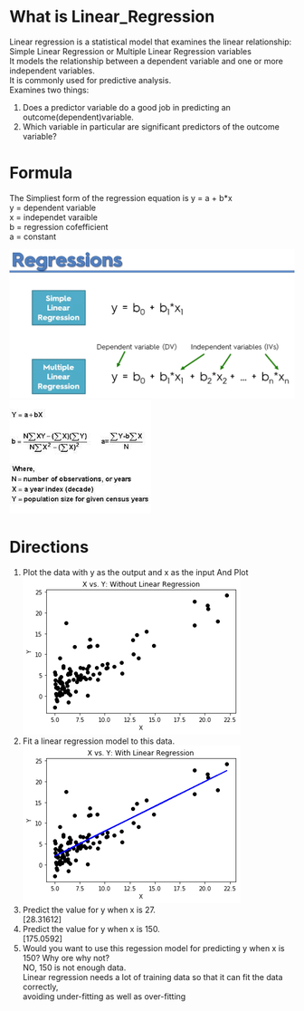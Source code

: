 # What is Linear_Regression

Linear regression is a statistical model that examines the linear relationship: <br>
Simple Linear Regression or Multiple Linear Regression variables <br>
It models the relationship between a dependent variable and one or more independent variables. <br>
It is commonly used for predictive analysis. <br>
Examines two things: <br>
1. Does a predictor variable do a good job in predicting an outcome(dependent)variable. <br>
2. Which variable in particular are significant predictors of the outcome variable? <br>
# Formula 
The Simpliest form of the regression equation is y = a + b*x <br>
y = dependent variable <br>
x = independet varaible <br>
b = regression cofefficient <br>
a = constant

![](img/formula.png) <br>
![](img/formula2.jpg) <br>

# Directions 
1. Plot the data with y as the output and x as the input And Plot <br>
![](img/WithoutRL.png) <br>
2. Fit a linear regression model to this data. <br>
![](img/WithRL.png) <br>
3. Predict the value for y when x is 27. <br>
[28.31612] <br>
4. Predict the value for y when x is 150. <br>
[175.0592] <br>
5. Would you want to use this regession model for predicting y when x is 150? Why ore why not? <br>
NO, 150 is not enough data. <br>
Linear regression needs a lot of training data so that it can fit the data correctly, <br>
avoiding under-fitting as well as over-fitting
